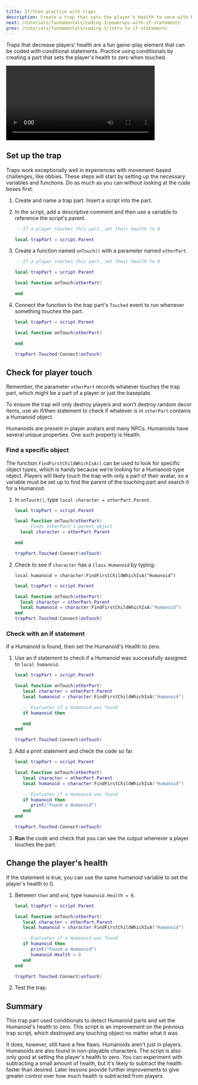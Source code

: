 ```yaml
---
title: If/then practice with traps
description: Create a trap that sets the player's health to zero with Roblox Lua.
next: /tutorials/fundamentals/coding-3/powerups-with-if-statements
prev: /tutorials/fundamentals/coding-3/intro-to-if-statements
---
```


Traps that decrease players' health are a fun game-play element that can be coded with conditional statements. Practice using conditionals by creating a part that sets the player's health to zero when touched.

<video controls src="../../../assets/education/coding-3/trap-exampleFinal.mp4" width="80%"></video>

## Set up the trap

Traps work exceptionally well in experiences with movement-based challenges, like obbies. These steps will start by setting up the necessary variables and functions. Do as much as you can without looking at the code boxes first.

1. Create and name a trap part. Insert a script into the part.
2. In the script, add a descriptive comment and then use a variable to reference the script's parent.

   ```lua
   -- If a player touches this part, set their health to 0

   local trapPart = script.Parent
   ```

3. Create a function named `onTouch()` with a parameter named `otherPart`.

   ```lua
   -- If a player touches this part, set their health to 0

   local trapPart = script.Parent

   local function onTouch(otherPart)

   end
   ```

4. Connect the function to the trap part's `Touched` event to run whenever something touches the part.

   ```lua
   local trapPart = script.Parent

   local function onTouch(otherPart)

   end

   trapPart.Touched:Connect(onTouch)
   ```

## Check for player touch

Remember, the parameter `otherPart` records whatever touches the trap part, which might be a part of a player or just the baseplate.

To ensure the trap will only destroy players and won't destroy random decor items, use an if/then statement to check if whatever is in `otherPart` contains a Humanoid object.

<Alert severity="info">
Humanoids are present in player avatars and many NPCs. Humanoids have several unique properties. One such property is Health.
</Alert>

### Find a specific object

The function `FindFirstChildWhichIsA()` can be used to look for specific object types, which is handy because we're looking for a Humanoid-type object. Players will likely touch the trap with only a part of their avatar, so a variable must be set up to find the parent of the touching part and search it for a Humanoid.

1. In `onTouch()`, type `local character = otherPart.Parent`.

   ```lua
   local trapPart = script.Parent

   local function onTouch(otherPart)
      -- Finds otherPart's parent object
     local character = otherPart.Parent

   end

   trapPart.Touched:Connect(onTouch)

   ```

2. Check to see if `character` has a `Class.Humanoid` by typing:

   `local humanoid = character:FindFirstChildWhichIsA("Humanoid")`

   ```lua
   local trapPart = script.Parent

   local function onTouch(otherPart)
     local character = otherPart.Parent
     local humanoid = character:FindFirstChildWhichIsA("Humanoid")
   end
   trapPart.Touched:Connect(onTouch)
   ```

### Check with an if statement

If a Humanoid is found, then set the Humanoid's Health to zero.

1. Use an if statement to check if a Humanoid was successfully assigned to `local humanoid`.

   ```lua
   local trapPart = script.Parent

   local function onTouch(otherPart)
      local character = otherPart.Parent
      local humanoid = character:FindFirstChildWhichIsA("Humanoid")

      -- Evaluates if a Humanoid was found
      if humanoid then

      end
   end

   trapPart.Touched:Connect(onTouch)
   ```

2. Add a print statement and check the code so far.

   ```lua
   local trapPart = script.Parent

   local function onTouch(otherPart)
      local character = otherPart.Parent
      local humanoid = character:FindFirstChildWhichIsA("Humanoid")

      -- Evaluates if a Humanoid was found
      if humanoid then
         print("Found a Humanoid")
      end
   end

   trapPart.Touched:Connect(onTouch)
   ```

3. **Run** the code and check that you can see the output whenever a player touches the part.

## Change the player's health

If the statement is true, you can use the same humanoid variable to set the player's health to 0.

1. Between `then` and `end`, type `humanoid.Health = 0`.

   ```lua title="Completed script"
   local trapPart = script.Parent

   local function onTouch(otherPart)
      local character = otherPart.Parent
      local humanoid = character:FindFirstChildWhichIsA("Humanoid")

      -- Evaluates if a Humanoid was found
      if humanoid then
         print("Found a Humanoid")
         humanoid.Health = 0
      end
   end

   trapPart.Touched:Connect(onTouch)
   ```

2. Test the trap.

## Summary

This trap part used conditionals to detect Humanoid parts and set the Humanoid's health to zero. This script is an improvement on the previous trap script, which destroyed any touching object no matter what it was.

It does, however, still have a few flaws. Humanoids aren't just in players. Humanoids are also found in non-playable characters. The script is also only good at setting the player's health to zero. You can experiment with subtracting a small amount of health, but it's likely to subtract the health faster than desired. Later lessons provide further improvements to give greater control over how much health is subtracted from players.
